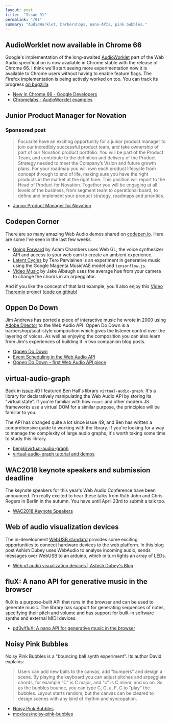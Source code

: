 ```yaml
---
layout: post
title:  "Issue 91"
permalink: "/91"
summary: "AudioWorklet, barbershops, nano-APIs, pink bubbles."
---
```


## AudioWorklet now available in Chrome 66

Google's implementation of the long-awaited [AudioWorklet](https://webaudio.github.io/web-audio-api/#audioworklet) part of the Web Audio specification is now available in Chrome stable with the release of Chrome 66. I think we'll start seeing more experimentation now it is available to Chrome users without having to enable feature flags. The Firefox implementation is being actively worked on too. You can track its progress [on bugzilla](https://bugzilla.mozilla.org/show_bug.cgi?id=1062849).

- [New in Chrome 66 - Google Developers](https://developers.google.com/web/updates/2018/04/nic66)
- [Chromelabs - AudioWorklet examples](https://googlechromelabs.github.io/web-audio-samples/audio-worklet/)

## Junior Product Manager for Novation
### Sponsored post

> Focusrite have an exciting opportunity for a junior product manager to join our incredibly successful product team, and take ownership of part of our Novation product portfolio. You will be part of the Product Team, and contribute to the definition and delivery of the Product Strategy needed to meet the Company’s Vision and future growth plans.  For your roadmap you will own each product lifecycle from concept through to end of life, making sure you have the right products in the market at the right time.  This position will report to the Head of Product for Novation. Together you will be engaging at all levels of the business, from segment team to operational board, to define and implement your product strategy, roadmaps and priorities.

- [Junior Product Manager for Novation](https://jobs.focusrite.com/focusrite/Job/?a=217D5D432.0)

## Codepen Corner

There are so many amazing Web Audio demos shared on [codepen.io](https://codepen.io). Here are some I've seen in the last few weeks.

- [Going Forward](https://codepen.io/chambaz/pen/jzjwbd) by Adam Chambers uses Web GL, the voice synthesizer API and access to your web cam to create an ambient experience.
- [Latent Cycles](https://codepen.io/teropa/full/rdoPbG/) by Tero Parviainen is an experiment in generative music using the Google Magenta MusicVAE model and `tensorflow.js`.
- [Video Music](https://codepen.io/jakealbaugh/full/ZxLKvG/) by Jake Albaugh uses the average hue from your camera to change the chords in an arpeggiator.

And if you like the concept of that last example, you'll also enjoy this [Video Theremin](https://officinetesla.it/webaudio/vvox/) project ([code on github](https://github.com/officinetesla/vvox))

## Oppen Do Down

Jim Andrews has ported a piece of interactive music he wrote in 2000 using [Adobe Director](https://en.wikipedia.org/wiki/Adobe_Director) to the Web Audio API. Oppen Do Down is a barbershop/scat-style composition which gives the listener control over the layering of voices. As well as enjoying the composition you can also learn from Jim's experiences of building it in two companion blog posts.

- [Oppen Do Down](http://vispo.com/vismu/oppen)
- [Event Scheduling in the Web Audio API](http://netartery.vispo.com/?p=1997)
- [Oppen Do Down – first Web Audio API piece](http://netartery.vispo.com/?p=1996)

## virtual-audio-graph

Back in [issue 49](http://www.webaudioweekly.com/49) I featured Ben Hall's library `virtual-audio-graph`. It's a library for declaratively manipulating the Web Audio API by storing its "virtual state". If you're familiar with how `react` and other modern JS frameworks use a virtual DOM for a similar purpose, the principles will be familiar to you.

The API has changed quite a lot since issue 49, and Ben has written a comprehensive guide to working with the library. If you're looking for a way to manage the complexity of large audio graphs, it's worth taking some time to study this library.

- [benji6/virtual-audio-graph](https://github.com/benji6/virtual-audio-graph)
- [virtual-audio-graph tutorial and demos](https://virtual-audio-graph.netlify.com)

## WAC2018 keynote speakers and submission deadline

The keynote speakers for this year's Web Audio Conference have been announced. I'm really excited to hear these talks from Ruth John and Chris Rogers in Berlin in the autumn. You have until April 23rd to submit a talk too.

- [WAC2018 Keynote Speakers](https://webaudioconf.com/speakers)

## Web of audio visualization devices

The in-development [WebUSB standard](https://wicg.github.io/webusb/) provides some exciting opportunities to connect hardware devices to the web platform. In this blog post Ashish Dubey uses WebAudio to analyse incoming audio, sends messages over WebUSB to an arduino, which in turn lights an array of LEDs.

- [Web of audio visualization devices | Ashish Dubey's Blog](https://ashishdubey.xyz/2018/04/01/webaudio-viz-webusb.html)

## fluX: A nano API for generative music in the browser

fluX is a purpose-built API that runs in the browser and can be used to generate music. The library has support for generating sequences of notes, specifying their pitch and volume and has support for built-in software synths and external MIDI devices.

- [pd3v/fluX: A nano API for generative music in the browser](https://github.com/pd3v/fluX)

## Noisy Pink Bubbles

Noisy Pink Bubbles is a "bouncing ball synth experiment". Its author David explains:

> Users can add new balls to the canvas, add "bumpers" and design a scene. By playing the keyboard you can adjust pitches and arpeggiate chords, for example "C" is C major, and "c" is C minor, and so on. So as the bubbles bounce, you can type C, G, a, F, C to "play" the bubbles. Layout starts random, but the canvas can be cleared to design scenes with any kind of rhythm and syncopation.

- [Noisy Pink Bubbles](https://moxious.github.io/noisy-pink-bubbles/index.html)
- [moxious/noisy-pink-bubbles](https://github.com/moxious/noisy-pink-bubbles)
